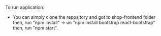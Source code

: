 To run application:

- You can simply clone the repository and got to shop-frontend folder then, run "npm install" -> un "npm install bootstrap react-bootstrap" then, run "npm start".
